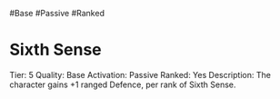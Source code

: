 #Base 
#Passive 
#Ranked 

# Sixth Sense
Tier: 5
Quality: Base
Activation: Passive
Ranked: Yes
Description: The character gains +1 ranged Defence, per rank of Sixth Sense.